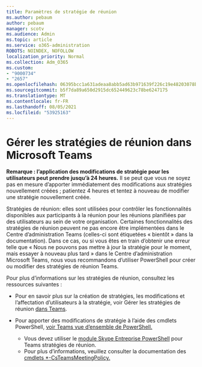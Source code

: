 ```yaml
---
title: Paramètres de stratégie de réunion
ms.author: pebaum
author: pebaum
manager: scotv
ms.audience: Admin
ms.topic: article
ms.service: o365-administration
ROBOTS: NOINDEX, NOFOLLOW
localization_priority: Normal
ms.collection: Adm_O365
ms.custom:
- "9000734"
- "2657"
ms.openlocfilehash: 06395bcc1a631adeaa8abb5ad63b971639f226c19e48203078ba1097d43a50f8
ms.sourcegitcommit: b5f7da89a650d2915dc652449623c78be6247175
ms.translationtype: MT
ms.contentlocale: fr-FR
ms.lasthandoff: 08/05/2021
ms.locfileid: "53925163"
---
```

# <a name="manage-meeting-policies-in-microsoft-teams"></a>Gérer les stratégies de réunion dans Microsoft Teams

**Remarque : l’application des modifications de stratégie pour les utilisateurs peut prendre jusqu’à 24 heures.** Il se peut que vous ne soyez pas en mesure d’apporter immédiatement des modifications aux stratégies nouvellement créées ; patientez 4 heures et tentez à nouveau de modifier une stratégie nouvellement créée.

Stratégies de réunion: elles sont utilisées pour contrôler les fonctionnalités disponibles aux participants à la réunion pour les réunions planifiées par des utilisateurs au sein de votre organisation. Certaines fonctionnalités des stratégies de réunion peuvent ne pas encore être implémentées dans le Centre d’administration Teams (celles-ci sont étiquetées « bientôt » dans la documentation). Dans ce cas, ou si vous êtes en train d’obtenir une erreur telle que « Nous ne pouvons pas mettre à jour la stratégie pour le moment, mais essayer à nouveau plus tard » dans le Centre d’administration Microsoft Teams, nous vous recommandons d’utiliser PowerShell pour créer ou modifier des stratégies de réunion Teams. 

Pour plus d’informations sur les stratégies de réunion, consultez les ressources suivantes :

- Pour en savoir plus sur la création de stratégies, les modifications et l’affectation d’utilisateurs à la stratégie, voir Gérer les stratégies de réunion [dans Teams](https://docs.microsoft.com/microsoftteams/meeting-policies-in-teams).

- Pour apporter des modifications de stratégie à l’aide des cmdlets PowerShell, [voir Teams vue d’ensemble de PowerShell.](https://docs.microsoft.com/microsoftteams/teams-powershell-overview) 
    - Vous devez utiliser le [module Skype Entreprise PowerShell](https://docs.microsoft.com/skypeforbusiness/set-up-your-computer-for-windows-powershell/download-and-install-the-skype-for-business-online-connector) pour Teams stratégies de réunion. 
    - Pour plus d’informations, veuillez consulter la documentation des [cmdlets *-CsTeamsMeetingPolicy.](https://docs.microsoft.com/search/?search=CsTeamsMeetingPolicy&view=skype-ps)

